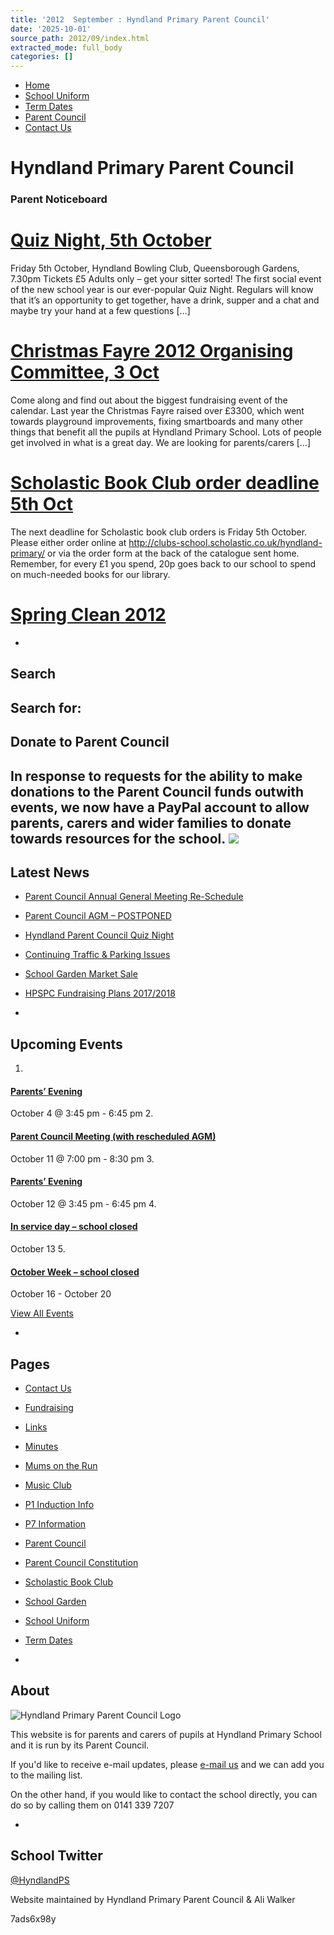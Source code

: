 ```yaml
---
title: '2012  September : Hyndland Primary Parent Council'
date: '2025-10-01'
source_path: 2012/09/index.html
extracted_mode: full_body
categories: []
---
```

- [Home](http://www.hyndlandprimaryparentcouncil.org)
- [School Uniform](school-uniform/)
- [Term Dates](term-dates/)
- [Parent Council](parent-council/)
- [Contact Us](contact-us/)

# Hyndland Primary Parent Council

### Parent Noticeboard

# [Quiz Night, 5th October](news/quiz-night-5th-october/)

Friday 5th October, Hyndland Bowling Club, Queensborough Gardens, 7.30pm Tickets £5 Adults only – get your sitter sorted! The first social event of the new school year is our ever-popular Quiz Night.&nbsp;Regulars will know that it’s an opportunity to get together, have a drink, supper&nbsp;and a chat and maybe&nbsp;try your hand at a few questions […]

# [Christmas Fayre 2012 Organising Committee, 3 Oct](news/christmas-fayre-2012-organising/)

Come along and find out about the biggest fundraising event of the calendar. Last year the&nbsp;Christmas&nbsp;Fayre raised over £3300, which went towards playground improvements, fixing smartboards and many other things that benefit all the pupils at Hyndland Primary School. Lots of people get involved in what is a great day. We are looking for parents/carers […]

# [Scholastic Book Club order deadline 5th Oct](news/scholastic-book-club-order-deadline-5th-oct/)

The next deadline for Scholastic book club orders is Friday 5th October. Please either order online at http://clubs-school.scholastic.co.uk/hyndland-primary/ or via the order form at the back of the catalogue sent home. Remember, for every £1 you spend, 20p goes back to our school to spend on much-needed books for our library.

# [Spring Clean 2012](past-events/spring-clean-2012/)

- 
## Search

Search for:
- 
## Donate to Parent Council

In response to requests for the ability to make donations to the Parent Council funds outwith events, we now have a PayPal account to allow parents, carers and wider families to donate towards resources for the school. [![](https://www.paypalobjects.com/en_US/i/btn/x-click-butcc-donate.gif)](https://www.paypal.com/cgi-bin/webscr?cmd=_s-xclick&hosted_button_id=BW7E8PDGXH45Y)
- 
## Latest News

- [Parent Council Annual General Meeting Re-Schedule](news/parent-council-annual-general-meeting-re-schedule/)
- [Parent Council AGM – POSTPONED](news/parent-council-agm-postponed/)
- [Hyndland Parent Council Quiz Night](news/hyndland-parent-council-quiz-night/)
- [Continuing Traffic & Parking Issues](news/continuing-traffic-parking-issues/)
- [School Garden Market Sale](news/school-garden-market-sale/)
- [HPSPC Fundraising Plans 2017/2018](news/hpspc-fundraising-plans-20172018/)

- 
## Upcoming Events

1. 
#### [Parents’ Evening](event/parents-evening/)

October 4 @ 3:45 pm - 6:45 pm
2. 
#### [Parent Council Meeting (with rescheduled AGM)](event/parent-council-meeting-13/)

October 11 @ 7:00 pm - 8:30 pm
3. 
#### [Parents’ Evening](event/parents-evening-2/)

October 12 @ 3:45 pm - 6:45 pm
4. 
#### [In service day – school closed](event/in-service-day-school-closed/)

October 13
5. 
#### [October Week – school closed](event/october-week-school-closed/)

October 16 - October 20

[View All Events](events/)

- 
## Pages

- [Contact Us](contact-us/)
- [Fundraising](fundraising/)
- [Links](links/)
- [Minutes](minutes-archive/)
- [Mums on the Run](mums-on-the-run/)
- [Music Club](music-club/)
- [P1 Induction Info](p1-induction-info/)
- [P7 Information](p7-information/)
- [Parent Council](parent-council/)
- [Parent Council Constitution](parent-council-constitution/)
- [Scholastic Book Club](scholastic-book-club/)
- [School Garden](school-garden/)
- [School Uniform](school-uniform/)
- [Term Dates](term-dates/)

- 
## About

 ![Hyndland Primary Parent Council Logo](/assets/images/2012/02/logo.gif)

This website is for parents and carers of pupils at Hyndland Primary School and it is run by its Parent Council.

If you'd like to receive e-mail updates, please [e-mail us](mailto:enquiries@hyndlandprimaryparentcouncil.org) and we can add you to the mailing list.

On the other hand, if you would like to contact the school directly, you can do so by calling them on 0141 339 7207

- 
## School Twitter
[@HyndlandPS](https://twitter.com/HyndlandPS)

Website maintained by Hyndland Primary Parent Council & Ali Walker

7ads6x98y
